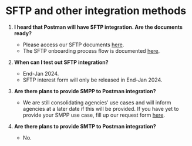 # SFTP and other integration methods

1.  **I heard that Postman will have SFTP integration. Are the documents ready?**

    * Please access our SFTP documents [here](https://api-docs.postman.gov.sg/sftp/sftp-integration).
    * The SFTP onboarding process flow is documented [here](https://postman-v2.guides.gov.sg/sftp/sftp-integration#beginning-your-sftp-integration).


2.  **When can I test out SFTP integration?**

    * End-Jan 2024.
    * SFTP interest form will only be released in End-Jan 2024.


3.  **Are there plans to provide SMPP to Postman integration?**

    * We are still consolidating agencies’ use cases and will inform agencies at a later date if this will be provided. If you have yet to provide your SMPP use case, fill up our request form [here](https://form.gov.sg/654c5f97a1058500113c1fef).


4. **Are there plans to provide SMTP to Postman integration?**
   * No.&#x20;
